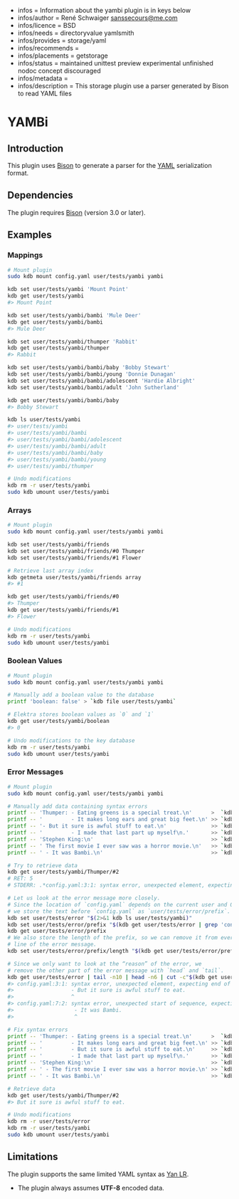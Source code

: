 - infos = Information about the yambi plugin is in keys below
- infos/author = René Schwaiger <sanssecours@me.com>
- infos/licence = BSD
- infos/needs = directoryvalue yamlsmith
- infos/provides = storage/yaml
- infos/recommends =
- infos/placements = getstorage
- infos/status = maintained unittest preview experimental unfinished nodoc concept discouraged
- infos/metadata =
- infos/description = This storage plugin use a parser generated by Bison to read YAML files

# YAMBi

## Introduction

This plugin uses [Bison](https://www.gnu.org/software/bison) to generate a parser for the [YAML](http://yaml.org) serialization format.

## Dependencies

The plugin requires [Bison](https://repology.org/metapackage/bison/versions) (version 3.0 or later).

## Examples

### Mappings

```sh
# Mount plugin
sudo kdb mount config.yaml user/tests/yambi yambi

kdb set user/tests/yambi 'Mount Point'
kdb get user/tests/yambi
#> Mount Point

kdb set user/tests/yambi/bambi 'Mule Deer'
kdb get user/tests/yambi/bambi
#> Mule Deer

kdb set user/tests/yambi/thumper 'Rabbit'
kdb get user/tests/yambi/thumper
#> Rabbit

kdb set user/tests/yambi/bambi/baby 'Bobby Stewart'
kdb set user/tests/yambi/bambi/young 'Donnie Dunagan'
kdb set user/tests/yambi/bambi/adolescent 'Hardie Albright'
kdb set user/tests/yambi/bambi/adult 'John Sutherland'

kdb get user/tests/yambi/bambi/baby
#> Bobby Stewart

kdb ls user/tests/yambi
#> user/tests/yambi
#> user/tests/yambi/bambi
#> user/tests/yambi/bambi/adolescent
#> user/tests/yambi/bambi/adult
#> user/tests/yambi/bambi/baby
#> user/tests/yambi/bambi/young
#> user/tests/yambi/thumper

# Undo modifications
kdb rm -r user/tests/yambi
sudo kdb umount user/tests/yambi
```

### Arrays

```sh
# Mount plugin
sudo kdb mount config.yaml user/tests/yambi yambi

kdb set user/tests/yambi/friends
kdb set user/tests/yambi/friends/#0 Thumper
kdb set user/tests/yambi/friends/#1 Flower

# Retrieve last array index
kdb getmeta user/tests/yambi/friends array
#> #1

kdb get user/tests/yambi/friends/#0
#> Thumper
kdb get user/tests/yambi/friends/#1
#> Flower

# Undo modifications
kdb rm -r user/tests/yambi
sudo kdb umount user/tests/yambi
```

### Boolean Values

```sh
# Mount plugin
sudo kdb mount config.yaml user/tests/yambi yambi

# Manually add a boolean value to the database
printf 'boolean: false' > `kdb file user/tests/yambi`

# Elektra stores boolean values as `0` and `1`
kdb get user/tests/yambi/boolean
#> 0

# Undo modifications to the key database
kdb rm -r user/tests/yambi
sudo kdb umount user/tests/yambi
```

### Error Messages

```sh
# Mount plugin
sudo kdb mount config.yaml user/tests/yambi yambi

# Manually add data containing syntax errors
printf -- 'Thumper: - Eating greens is a special treat.\n'      >  `kdb file user/tests/yambi`
printf -- '         - It makes long ears and great big feet.\n' >> `kdb file user/tests/yambi`
printf -- '- But it sure is awful stuff to eat.\n'              >> `kdb file user/tests/yambi`
printf -- '         - I made that last part up myself\n.'       >> `kdb file user/tests/yambi`
printf -- 'Stephen King:\n'                                     >> `kdb file user/tests/yambi`
printf -- ' The first movie I ever saw was a horror movie.\n'   >> `kdb file user/tests/yambi`
printf -- ' - It was Bambi.\n'                                  >> `kdb file user/tests/yambi`

# Try to retrieve data
kdb get user/tests/yambi/Thumper/#2
# RET: 5
# STDERR: .*config.yaml:3:1: syntax error, unexpected element, expecting end of map or key.*

# Let us look at the error message more closely.
# Since the location of `config.yaml` depends on the current user and OS,
# we store the text before `config.yaml` as `user/tests/error/prefix`.
kdb set user/tests/error "$(2>&1 kdb ls user/tests/yambi)"
kdb set user/tests/error/prefix "$(kdb get user/tests/error | grep 'config.yaml' | head -1 | sed -E 's/(.*)config.yaml.*/\1/')"
kdb get user/tests/error/prefix
# We also store the length of the prefix, so we can remove it from every
# line of the error message.
kdb set user/tests/error/prefix/length "$(kdb get user/tests/error/prefix | wc -c | sed 's/[ ]*//g')"

# Since we only want to look at the “reason” of the error, we
# remove the other part of the error message with `head` and `tail`.
kdb get user/tests/error | tail -n10 | head -n6 | cut -c"$(kdb get user/tests/error/prefix/length | tr -d '\n')"-
#> config.yaml:3:1: syntax error, unexpected element, expecting end of map or key
#>                  - But it sure is awful stuff to eat.
#>                  ^
#> config.yaml:7:2: syntax error, unexpected start of sequence, expecting end of map or key
#>                   - It was Bambi.
#>                   ^

# Fix syntax errors
printf -- 'Thumper: - Eating greens is a special treat.\n'      >  `kdb file user/tests/yambi`
printf -- '         - It makes long ears and great big feet.\n' >> `kdb file user/tests/yambi`
printf -- '         - But it sure is awful stuff to eat.\n'     >> `kdb file user/tests/yambi`
printf -- '         - I made that last part up myself\n.'       >> `kdb file user/tests/yambi`
printf -- 'Stephen King:\n'                                     >> `kdb file user/tests/yambi`
printf -- ' - The first movie I ever saw was a horror movie.\n' >> `kdb file user/tests/yambi`
printf -- ' - It was Bambi.\n'                                  >> `kdb file user/tests/yambi`

# Retrieve data
kdb get user/tests/yambi/Thumper/#2
#> But it sure is awful stuff to eat.

# Undo modifications
kdb rm -r user/tests/error
kdb rm -r user/tests/yambi
sudo kdb umount user/tests/yambi
```

## Limitations

The plugin supports the same limited YAML syntax as [Yan LR](../yanlr/).

- The plugin always assumes **UTF-8** encoded data.
